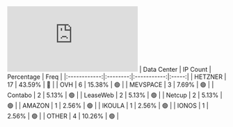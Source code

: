 ![Diagramm](https://github.com/obajay/StateSync-snapshots/blob/main/Projects/AndromedaProtocol/1/README.md)
| Data Center | IP Count | Percentage | Freq |
|:------------:|:--------:|:-----------:|:-----:|
| HETZNER | 17 | 43.59% | 🔴 |
| OVH | 6 | 15.38% | 🟢 |
| MEVSPACE | 3 | 7.69% | 🟢 |
| Contabo | 2 | 5.13% | 🟢 |
| LeaseWeb | 2 | 5.13% | 🟢 |
| Netcup | 2 | 5.13% | 🟢 |
| AMAZON | 1 | 2.56% | 🟢 |
| IKOULA | 1 | 2.56% | 🟢 |
| IONOS | 1 | 2.56% | 🟢 |
| OTHER | 4 | 10.26% | 🟢 |